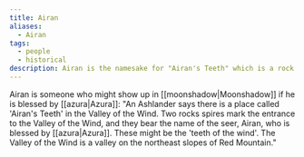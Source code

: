 ```yaml
---
title: Airan
aliases:
  - Airan
tags:
  - people
  - historical
description: Airan is the namesake for "Airan's Teeth" which is a rock formation found in the Valley of the Wind on Vvardenfell.
---
```

Airan is someone who might show up in [[moonshadow|Moonshadow]] if he is blessed by [[azura|Azura]]: "An Ashlander says there is a place called 'Airan's Teeth' in the Valley of the Wind. Two rocks spires mark the entrance to the Valley of the Wind, and they bear the name of the seer, Airan, who is blessed by [[azura|Azura]]. These might be the 'teeth of the wind'. The Valley of the Wind is a valley on the northeast slopes of Red Mountain."